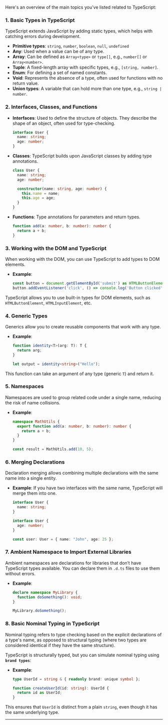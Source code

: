 Here's an overview of the main topics you've listed related to TypeScript:

### 1. **Basic Types in TypeScript**
TypeScript extends JavaScript by adding static types, which helps with catching errors during development.

- **Primitive types**: `string`, `number`, `boolean`, `null`, `undefined`
- **Any**: Used when a value can be of any type.
- **Array**: Can be defined as `Array<type>` or `type[]`, e.g., `number[]` or `Array<number>`.
- **Tuple**: A fixed-length array with specific types, e.g., `[string, number]`.
- **Enum**: For defining a set of named constants.
- **Void**: Represents the absence of a type, often used for functions with no return value.
- **Union types**: A variable that can hold more than one type, e.g., `string | number`.

### 2. **Interfaces, Classes, and Functions**

- **Interfaces**: Used to define the structure of objects. They describe the shape of an object, often used for type-checking.
  
  ```typescript
  interface User {
    name: string;
    age: number;
  }
  ```

- **Classes**: TypeScript builds upon JavaScript classes by adding type annotations.
  
  ```typescript
  class User {
    name: string;
    age: number;

    constructor(name: string, age: number) {
      this.name = name;
      this.age = age;
    }
  }
  ```

- **Functions**: Type annotations for parameters and return types.

  ```typescript
  function add(a: number, b: number): number {
    return a + b;
  }
  ```

### 3. **Working with the DOM and TypeScript**
When working with the DOM, you can use TypeScript to add types to DOM elements.

- **Example**: 
  ```typescript
  const button = document.getElementById('submit') as HTMLButtonElement;
  button.addEventListener('click', () => console.log('Button clicked'));
  ```

TypeScript allows you to use built-in types for DOM elements, such as `HTMLButtonElement`, `HTMLInputElement`, etc.

### 4. **Generic Types**
Generics allow you to create reusable components that work with any type.

- **Example**:
  ```typescript
  function identity<T>(arg: T): T {
    return arg;
  }

  let output = identity<string>("Hello");
  ```

This function can take an argument of any type (generic `T`) and return it.

### 5. **Namespaces**
Namespaces are used to group related code under a single name, reducing the risk of name collisions.

- **Example**:
  ```typescript
  namespace MathUtils {
    export function add(a: number, b: number): number {
      return a + b;
    }
  }

  const result = MathUtils.add(10, 5);
  ```

### 6. **Merging Declarations**
Declaration merging allows combining multiple declarations with the same name into a single entity.

- **Example**: If you have two interfaces with the same name, TypeScript will merge them into one.
  ```typescript
  interface User {
    name: string;
  }

  interface User {
    age: number;
  }

  const user: User = { name: "John", age: 25 };
  ```

### 7. **Ambient Namespace to Import External Libraries**
Ambient namespaces are declarations for libraries that don’t have TypeScript types available. You can declare them in `.d.ts` files to use them without errors.

- **Example**:
  ```typescript
  declare namespace MyLibrary {
    function doSomething(): void;
  }

  MyLibrary.doSomething();
  ```

### 8. **Basic Nominal Typing in TypeScript**
Nominal typing refers to type checking based on the explicit declarations of a type's name, as opposed to structural typing (where two types are considered identical if they have the same structure).

TypeScript is structurally typed, but you can simulate nominal typing using **`brand types`**:

- **Example**:
  ```typescript
  type UserId = string & { readonly brand: unique symbol };
  
  function createUserId(id: string): UserId {
    return id as UserId;
  }
  ```

This ensures that `UserId` is distinct from a plain `string`, even though it has the same underlying type.

---
